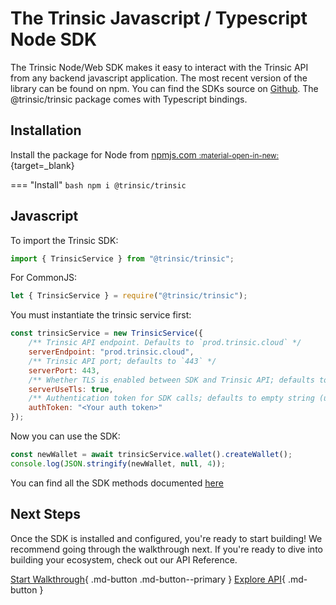 # The Trinsic Javascript / Typescript Node SDK

The Trinsic Node/Web SDK makes it easy to interact with the Trinsic API from any backend javascript application. The most recent version of the library can be found on npm. You can find the SDKs source on [Github](https://github.com/trinsic-id/sdk/tree/main/web). The @trinsic/trinsic package comes with Typescript bindings.
## Installation
Install the package for Node from [npmjs.com <small>:material-open-in-new:</small>](https://www.npmjs.com/package/@trinsic/trinsic){target=_blank}

=== "Install"
    ```bash
    npm i @trinsic/trinsic
    ```

## Javascript


To import the Trinsic SDK:
```js
import { TrinsicService } from "@trinsic/trinsic";
```

For CommonJS:
```typescript
let { TrinsicService } = require("@trinsic/trinsic");
```

You must instantiate the trinsic service first:
```js
const trinsicService = new TrinsicService({
    /** Trinsic API endpoint. Defaults to `prod.trinsic.cloud` */
    serverEndpoint: "prod.trinsic.cloud",
    /** Trinsic API port; defaults to `443` */
    serverPort: 443,
    /** Whether TLS is enabled between SDK and Trinsic API; defaults to `true` */
    serverUseTls: true,
    /** Authentication token for SDK calls; defaults to empty string (unauthenticated) */
    authToken: "<Your auth token>"
});
```

Now you can use the SDK:
```js
const newWallet = await trinsicService.wallet().createWallet();
console.log(JSON.stringify(newWallet, null, 4));
```

You can find all the SDK methods documented [here](/reference/)


## Next Steps

Once the SDK is installed and configured, you're ready to start building! We recommend going through the walkthrough next. If you're ready to dive into building your ecosystem, check out our API Reference.

[Start Walkthrough](../walkthroughs/vaccination.md){ .md-button .md-button--primary } [Explore API](../reference/index.md){ .md-button }